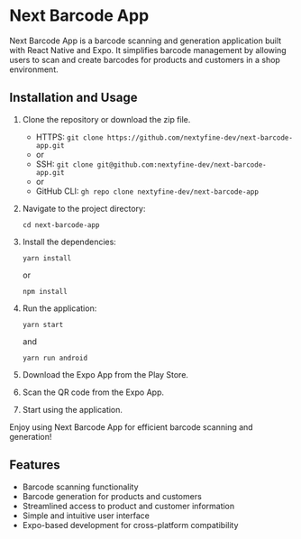 # Next Barcode App

Next Barcode App is a barcode scanning and generation application built with React Native and Expo. It simplifies barcode management by allowing users to scan and create barcodes for products and customers in a shop environment.

## Installation and Usage

1. Clone the repository or download the zip file.
   - HTTPS: `git clone https://github.com/nextyfine-dev/next-barcode-app.git`
   - or
   - SSH: `git clone git@github.com:nextyfine-dev/next-barcode-app.git`
   - or
   - GitHub CLI: `gh repo clone nextyfine-dev/next-barcode-app`

2. Navigate to the project directory:
   ```
   cd next-barcode-app
   ```

3. Install the dependencies:
   ```
   yarn install
   ```
   or
   ```
   npm install
   ```

4. Run the application:
   ```
   yarn start
   ```
   and
   ```
   yarn run android
   ```

5. Download the Expo App from the Play Store.

6. Scan the QR code from the Expo App.

7. Start using the application.

Enjoy using Next Barcode App for efficient barcode scanning and generation!

## Features

- Barcode scanning functionality
- Barcode generation for products and customers
- Streamlined access to product and customer information
- Simple and intuitive user interface
- Expo-based development for cross-platform compatibility
